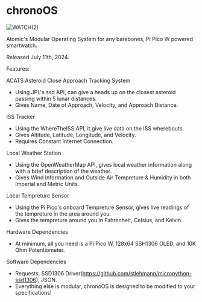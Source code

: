 # chronoOS
![WATCH(2)](https://github.com/AtomicUnleashed/chronoOS/assets/159086295/9f50cede-0516-4985-88e9-4de3dccc027b)


Atomic's Modular Operating System for any barebones, Pi Pico W powered smartwatch.

Released July 11th, 2024.

Features:

ACATS
  Asteroid Close Approach Tracking System

  - Using JPL's ssd API, can give a heads up on the closest asteroid passing within 5 lunar distances.
  - Gives Name, Date of Approach, Velocity, and Approach Distance.

ISS Tracker

  - Using the WhereTheISS API, it give live data on the ISS wherebouts.
  - Gives Altitude, Latitude, Longitude, and Velocity.
  - Requires Constant Internet Connection.

Local Weather Station

  - Using the OpenWeatherMap API, gives local weather information along with a brief description of the weather.
  - Gives Wind Information and Outside Air Tempreture & Humidity in both Imperial and Metric Units.

Local Tempreture Sensor

  - Using the Pi Pico's onboard Tempreture Sensor, gives live readings of the tempreture in the area around you.
  - Gives the tempreture around you in Fahrenheit, Celsius, and Kelvin.

Hardware Dependencies

  - At minimum, all you need is a Pi Pico W, 128x64 SSH1306 OLED, and 10K Ohm Potentiometer.

Software Dependencies

  - Requests, SSD1306 Driver(https://github.com/stlehmann/micropython-ssd1306), JSON.
  - Everything else is modular, chronoOS is designed to be modified to your specifications!
